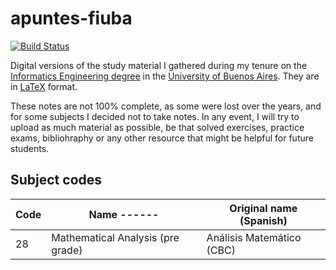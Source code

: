 # apuntes-fiuba

[![Build Status](https://travis-ci.com/dario-ramos/apuntes-fiuba.svg?branch=main)](https://travis-ci.com/dario-ramos/apuntes-fiuba)

Digital versions of the study material I gathered during my tenure on the [Informatics Engineering degree](https://www.fi.uba.ar/grado/carreras/ingenieria-en-informatica) in the [University of Buenos Aires](https://www.uba.ar/#/).
They are in [LaTeX](https://www.latex-project.org/) format.

These notes are not 100% complete, as some were lost over the years, and for some subjects I decided not to take notes. In any event, I will try to upload as much material as possible, be that solved exercises, practice exams, bibliohraphy or any other resource that might be helpful for future students.

## Subject codes

|Code|Name                       ------|Original name (Spanish)  |
|----|---------------------------------|-------------------------|
|28  |Mathematical Analysis (pre grade)|Análisis Matemático (CBC)|
